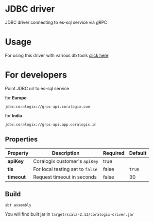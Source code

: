 # JDBC driver

JDBC driver connecting to es-sql service via gRPC

# Usage

For using this driver with various db tools [click here](USAGE.md)

# For developers
Point JDBC url to es-sql service 

for **Europe**
```
jdbc:coralogix://grpc-api.coralogix.com 
```
for **India**
```
jdbc:coralogix://grpc-api.app.coralogix.in
```
## Properties
| Property      | Description                      | Required | Default |
| ------------- | -------------------------------- | -------- | ------- |
| **apiKey**    | Coralogix customer's `apiKey`    | true     |         |
| **tls**       | For local testing set to `false` | false    | `true`  |
| **timeout**   | Request timeout in seconds       | false    | 30      |

## Build

```
sbt assembly
```
You will find built jar in `target/scala-2.13/coralogix-driver.jar`